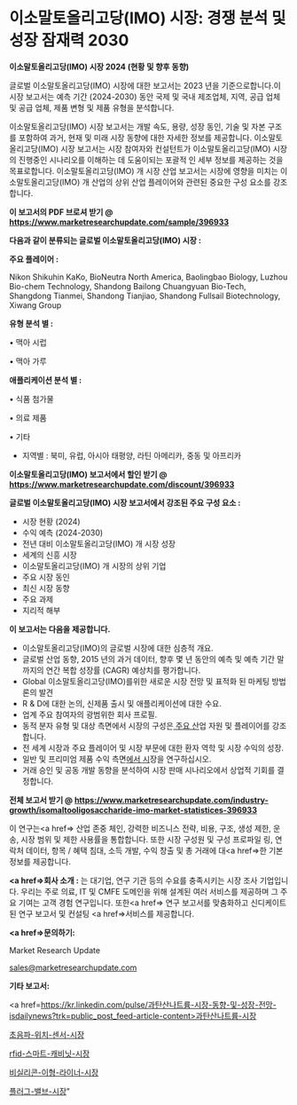 # 이소말토올리고당(IMO) 시장: 경쟁 분석 및 성장 잠재력 2030

<strong>이소말토올리고당(IMO) 시장 2024 (현황 및 향후 동향)</strong>

글로벌 이소말토올리고당(IMO) 시장에 대한 보고서는 2023 년을 기준으로합니다.이 시장 보고서는 예측 기간 (2024-2030) 동안 국제 및 국내 제조업체, 지역, 공급 업체 및 공급 업체, 제품 변형 및 제품 유형을 분석합니다.

이소말토올리고당(IMO) 시장 보고서는 개발 속도, 용량, 성장 동인, 기술 및 자본 구조를 포함하여 과거, 현재 및 미래 시장 동향에 대한 자세한 정보를 제공합니다. 이소말토올리고당(IMO) 시장 보고서는 시장 참여자와 컨설턴트가 이소말토올리고당(IMO) 시장의 진행중인 시나리오를 이해하는 데 도움이되는 포괄적 인 세부 정보를 제공하는 것을 목표로합니다. 이소말토올리고당(IMO) 개 시장 산업 보고서는 시장에 영향을 미치는 이소말토올리고당(IMO) 개 산업의 상위 산업 플레이어와 관련된 중요한 구성 요소를 강조합니다.



<strong>이 보고서의 PDF 브로셔 받기 @ <a href=https://www.marketresearchupdate.com/sample/396933>https://www.marketresearchupdate.com/sample/396933</a></strong>



<strong>다음과 같이 분류되는 글로벌 이소말토올리고당(IMO) 시장 :</strong>



<strong>주요 플레이어 :</strong>

Nikon Shikuhin KaKo, BioNeutra North America, Baolingbao Biology, Luzhou Bio-chem Technology, Shandong Bailong Chuangyuan Bio-Tech, Shangdong Tianmei, Shandong Tianjiao, Shandong Fullsail Biotechnology, Xiwang Group



<strong>유형 분석 별 :</strong>

• 맥아 시럽

• 맥아 가루



<strong>애플리케이션 분석 별 :</strong>

• 식품 첨가물

• 의료 제품

• 기타

<ul>
  <li>지역별 : 북미, 유럽, 아시아 태평양, 라틴 아메리카, 중동 및 아프리카</li>
</ul>


<strong>이소말토올리고당(IMO) 보고서에서 할인 받기 @ <a href=https://www.marketresearchupdate.com/discount/396933>https://www.marketresearchupdate.com/discount/396933</a></strong>



<strong>글로벌 이소말토올리고당(IMO) 시장 보고서에서 강조된 주요 구성 요소 :</strong>
<ul>
  <li>시장 현황 (2024)</li>
  <li>수익 예측 (2024-2030)</li>
  <li>전년 대비 이소말토올리고당(IMO) 개 시장 성장</li>
  <li>세계의 신흥 시장</li>
  <li>이소말토올리고당(IMO) 개 시장의 상위 기업</li>
  <li>주요 시장 동인</li>
  <li>최신 시장 동향</li>
  <li>주요 과제</li>
  <li>지리적 해부</li>
</ul>


<strong>이 보고서는 다음을 제공합니다.</strong>
<ul>
  <li>이소말토올리고당(IMO)의 글로벌 시장에 대한 심층적 개요.</li>
  <li>글로벌 산업 동향, 2015 년의 과거 데이터, 향후 몇 년 동안의 예측 및 예측 기간 말까지의 연간 복합 성장률 (CAGR) 예상치를 평가합니다.</li>
  <li>Global 이소말토올리고당(IMO)를위한 새로운 시장 전망 및 표적화 된 마케팅 방법론의 발견</li>
  <li>R &amp; D에 대한 논의, 신제품 출시 및 애플리케이션에 대한 수요.</li>
  <li>업계 주요 참여자의 광범위한 회사 프로필.</li>
  <li>동적 분자 유형 및 대상 측면에서 시장의 구성은<a href=> 주요 산</a>업 자원 및 플레이어를 강조합니다.</li>
  <li>전 세계 시장과 주요 플레이어 및 시장 부문에 대한 환자 역학 및 시장 수익의 성장.</li>
  <li>일반 및 프리미엄 제품 수익 측면<a href=>에서 시</a>장을 연구하십시오.</li>
  <li>거래 승인 및 공동 개발 동향을 분석하여 시장 판매 시나리오에서 상업적 기회를 결정합니다.</li>
</ul>



<strong>전체 보고서 받기 @ <a href=https://www.marketresearchupdate.com/industry-growth/isomaltooligosaccharide-imo-market-statistices-396933>https://www.marketresearchupdate.com/industry-growth/isomaltooligosaccharide-imo-market-statistices-396933</a></strong>

이 연구는<a href=> 산업 존중</a> 체인, 강력한 비즈니스 전략, 비용, 구조, 생성 제한, 운송, 시장 범위 및 제한 사용률을 통합합니다. 또한 시장 구성원 및 구성 프로파일 링, 연락처 데이터, 항목 / 혜택 침대, 소득 개발, 수익 창출 및 총 거래에 대<a href=>한 기본 </a>정보를 제공합니다.



<strong><a href=>회사 소</a>개 :</strong>
는 대기업, 연구 기관 등의 수요를 충족시키는 시장 조사 기업입니다. 우리는 주로 의료, IT 및 CMFE 도메인을 위해 설계된 여러 서비스를 제공하며 그 주요 기여는 고객 경험 연구입니다. 또한<a href=> 연구 보</a>고서를 맞춤화하고 신디케이트 된 연구 보고서 및 컨설팅 <a href=>서비스</a>를 제공합니다.



<strong><a href=>문의하기:</a></strong>

Market Research Update

sales@marketresearchupdate.com



<strong>기타 보고서:</strong>

<a href=https://kr.linkedin.com/pulse/과탄산나트륨-시장-동향-및-성장-전망-isdailynews?trk=public_post_feed-article-content>과탄산나트륨-시장</a>

<a href=https://www.linkedin.com/pulse/초음파-위치-센서-시장-규모-및-성장-2023-consumer-connection-compendium-ana/>초음파-위치-센서-시장</a>

<a href=https://www.linkedin.com/pulse/rfid-스마트-캐비닛-시장-동향-및-성장-전망-consumer-connection-compendium-ana-f64tf/>rfid-스마트-캐비닛-시장</a>

<a href=https://www.linkedin.com/pulse/비실리콘-이형-라이너-시장-경쟁-분석-및-성장-잠재력-2029-t4luf/>비실리콘-이형-라이너-시장</a>

<a href=https://www.linkedin.com/pulse/플러그-밸브-시장-규모-및-성장-2023-survey-savvy-insights-360-analysis-xyqbc/>플러그-밸브-시장</a>"
